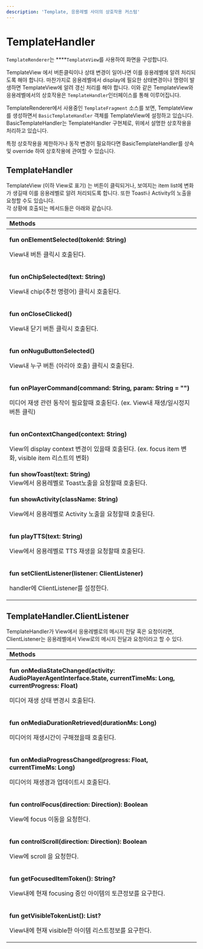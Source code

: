 ```yaml
---
description: 'Template, 응용레벨 사이의 상호작용 커스텀'
---
```


# TemplateHandler

`TemplateRenderer`는 ****`TemplateView`를 사용하여 화면을 구성합니다.  
  
TemplateView 에서 버튼클릭이나 상태 변경이 일어나면 이를 응용레벨에 알려 처리되도록 해야 합니다. 마찬가지로 응용레벨에서 display에 필요한 상태변경이나 명령이 발생하면 TemplateView에 알려 갱신 처리를 해야 합니다. 이와 같은 TemplateView와 응용레벨에서의 상호작용은 `TemplateHandler`인터페이스를 통해 이루어집니다.  
  
TemplateRenderer에서 사용중인 `TemplateFragment` 소스를 보면, TemplateView를 생성하면서 `BasicTemplateHandler` 객체를 TemplateView에 설정하고 있습니다. BasicTemplateHandler는 TemplateHandler 구현체로, 위에서 설명한 상호작용을 처리하고 있습니다.  
  
특정 상호작용을 제한하거나 동작 변경이 필요하다면 BasicTemplateHandler를 상속 및 override 하여 상호작용에 관여할 수 있습니다. 

## TemplateHandler

TemplateView \(이하 View로 표기\) 는 버튼이 클릭되거나, 보여지는 item list에 변화가 생길때 이를 응용레벨로 알려 처리되도록 합니다. 또한 Toast나 Activity의 노출을 요청할 수도 있습니다.    
각 상황에 호출되는 메서드들은 아래와 같습니다.

<table>
  <thead>
    <tr>
      <th style="text-align:left"><b>Methods</b>
      </th>
    </tr>
  </thead>
  <tbody>
    <tr>
      <td style="text-align:left">
        <p><b>fun onElementSelected(tokenId: String)</b>
        </p>
        <p>View&#xB0B4; &#xBC84;&#xD2BC; &#xD074;&#xB9AD;&#xC2DC; &#xD638;&#xCD9C;&#xB41C;&#xB2E4;.</p>
      </td>
    </tr>
    <tr>
      <td style="text-align:left">
        <p><b>fun onChipSelected(text: String)</b>
        </p>
        <p>View&#xB0B4; chip(&#xCD94;&#xCC9C; &#xBA85;&#xB839;&#xC5B4;) &#xD074;&#xB9AD;&#xC2DC;
          &#xD638;&#xCD9C;&#xB41C;&#xB2E4;.</p>
      </td>
    </tr>
    <tr>
      <td style="text-align:left">
        <p><b>fun onCloseClicked()</b>
        </p>
        <p>View&#xB0B4; &#xB2EB;&#xAE30; &#xBC84;&#xD2BC; &#xD074;&#xB9AD;&#xC2DC;
          &#xD638;&#xCD9C;&#xB41C;&#xB2E4;.</p>
      </td>
    </tr>
    <tr>
      <td style="text-align:left">
        <p><b>fun onNuguButtonSelected()</b>
        </p>
        <p>View&#xB0B4; &#xB204;&#xAD6C; &#xBC84;&#xD2BC; (&#xC544;&#xB9AC;&#xC544;
          &#xD638;&#xCD9C;) &#xD074;&#xB9AD;&#xC2DC; &#xD638;&#xCD9C;&#xB41C;&#xB2E4;.</p>
      </td>
    </tr>
    <tr>
      <td style="text-align:left">
        <p><b>fun onPlayerCommand(command: String, param: String = &quot;&quot;)</b>
        </p>
        <p>&#xBBF8;&#xB514;&#xC5B4; &#xC7AC;&#xC0DD; &#xAD00;&#xB828; &#xB3D9;&#xC791;&#xC774;
          &#xD544;&#xC694;&#xD560;&#xB54C; &#xD638;&#xCD9C;&#xB41C;&#xB2E4;. (ex.
          View&#xB0B4; &#xC7AC;&#xC0DD;/&#xC77C;&#xC2DC;&#xC815;&#xC9C0; &#xBC84;&#xD2BC;
          &#xD074;&#xB9AD;)</p>
      </td>
    </tr>
    <tr>
      <td style="text-align:left">
        <p><b>fun onContextChanged(context: String)</b>
        </p>
        <p>View&#xC758; display context &#xBCC0;&#xACBD;&#xC774; &#xC788;&#xC744;&#xB54C;
          &#xD638;&#xCD9C;&#xB41C;&#xB2E4;. (ex. focus item &#xBCC0;&#xD654;, visible
          item &#xB9AC;&#xC2A4;&#xD2B8;&#xC758; &#xBCC0;&#xD654;)</p>
      </td>
    </tr>
    <tr>
      <td style="text-align:left"><b>fun showToast(text: String)</b>
        <br />View&#xC5D0;&#xC11C; &#xC751;&#xC6A9;&#xB808;&#xBCA8;&#xB85C; Toast&#xB178;&#xCD9C;&#xC744;
        &#xC694;&#xCCAD;&#xD560;&#xB54C; &#xD638;&#xCD9C;&#xB41C;&#xB2E4;.</td>
    </tr>
    <tr>
      <td style="text-align:left">
        <p><b>fun showActivity(className: String)</b>
        </p>
        <p>View&#xC5D0;&#xC11C; &#xC751;&#xC6A9;&#xB808;&#xBCA8;&#xB85C; Activity
          &#xB178;&#xCD9C;&#xC744; &#xC694;&#xCCAD;&#xD560;&#xB54C; &#xD638;&#xCD9C;&#xB41C;&#xB2E4;.</p>
      </td>
    </tr>
    <tr>
      <td style="text-align:left">
        <p><b>fun playTTS(text: String)</b>
        </p>
        <p>View&#xC5D0;&#xC11C; &#xC751;&#xC6A9;&#xB808;&#xBCA8;&#xB85C; TTS &#xC7AC;&#xC0DD;&#xC744;
          &#xC694;&#xCCAD;&#xD560;&#xB54C; &#xD638;&#xCD9C;&#xB41C;&#xB2E4;.</p>
      </td>
    </tr>
    <tr>
      <td style="text-align:left">
        <p><b>fun setClientListener(listener: ClientListener)</b>
        </p>
        <p>handler&#xC5D0; ClientListener&#xB97C; &#xC124;&#xC815;&#xD55C;&#xB2E4;.</p>
      </td>
    </tr>
  </tbody>
</table>



## TemplateHandler.ClientListener

TemplateHandler가 View에서 응용레벨로의 메시지 전달 혹은 요청이라면,  ClientListener는 응용레벨에서 View로의 메시지 전달과 요청이라고 할 수 있다. 

<table>
  <thead>
    <tr>
      <th style="text-align:left"><b>Methods</b>
      </th>
    </tr>
  </thead>
  <tbody>
    <tr>
      <td style="text-align:left">
        <p><b>fun onMediaStateChanged(activity: AudioPlayerAgentInterface.State, currentTimeMs: Long, currentProgress: Float)</b>
        </p>
        <p>&#xBBF8;&#xB514;&#xC5B4; &#xC7AC;&#xC0DD; &#xC0C1;&#xD0DC; &#xBCC0;&#xACBD;&#xC2DC;
          &#xD638;&#xCD9C;&#xB41C;&#xB2E4;.</p>
      </td>
    </tr>
    <tr>
      <td style="text-align:left">
        <p><b>fun onMediaDurationRetrieved(durationMs: Long)</b>
        </p>
        <p>&#xBBF8;&#xB514;&#xC5B4;&#xC758; &#xC7AC;&#xC0DD;&#xC2DC;&#xAC04;&#xC774;
          &#xAD6C;&#xD574;&#xC84C;&#xC744;&#xB54C; &#xD638;&#xCD9C;&#xB41C;&#xB2E4;.</p>
      </td>
    </tr>
    <tr>
      <td style="text-align:left">
        <p><b>fun onMediaProgressChanged(progress: Float, currentTimeMs: Long)</b>
        </p>
        <p>&#xBBF8;&#xB514;&#xC5B4;&#xC758; &#xC7AC;&#xC0DD;&#xACBD;&#xACFC; &#xC5C5;&#xB370;&#xC774;&#xD2B8;&#xC2DC;
          &#xD638;&#xCD9C;&#xB41C;&#xB2E4;.</p>
      </td>
    </tr>
    <tr>
      <td style="text-align:left">
        <p><b>fun controlFocus(direction: Direction): Boolean</b>
        </p>
        <p>View&#xC5D0; focus &#xC774;&#xB3D9;&#xC744; &#xC694;&#xCCAD;&#xD55C;&#xB2E4;.</p>
      </td>
    </tr>
    <tr>
      <td style="text-align:left">
        <p><b>fun controlScroll(direction: Direction): Boolean</b>
        </p>
        <p>View&#xC5D0; scroll &#xC744; &#xC694;&#xCCAD;&#xD55C;&#xB2E4;.</p>
      </td>
    </tr>
    <tr>
      <td style="text-align:left">
        <p><b>fun getFocusedItemToken(): String?</b>
        </p>
        <p>View&#xB0B4;&#xC5D0; &#xD604;&#xC7AC; focusing &#xC911;&#xC778; &#xC544;&#xC774;&#xD15C;&#xC758;
          &#xD1A0;&#xD070;&#xC815;&#xBCF4;&#xB97C; &#xC694;&#xAD6C;&#xD55C;&#xB2E4;.</p>
      </td>
    </tr>
    <tr>
      <td style="text-align:left">
        <p><b>fun getVisibleTokenList(): List?</b>
        </p>
        <p>View&#xB0B4;&#xC5D0; &#xD604;&#xC7AC; visible&#xD55C; &#xC544;&#xC774;&#xD15C;
          &#xB9AC;&#xC2A4;&#xD2B8;&#xC815;&#xBCF4;&#xB97C; &#xC694;&#xAD6C;&#xD55C;&#xB2E4;.</p>
      </td>
    </tr>
  </tbody>
</table>

